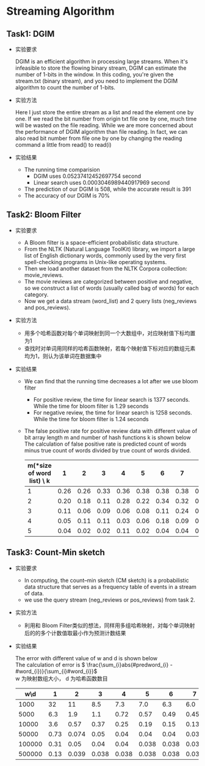 # Streaming Algorithm

## Task1: DGIM

* 实验要求
  
  DGIM is an efficient algorithm in processing large streams. When it's infeasible to store the flowing binary stream, DGIM can estimate the number of 1-bits in the window. In this coding, you're given the stream.txt (binary stream), and you need to implement the DGIM algorithm to count the number of 1-bits.
* 实验方法  
 
  Here I just store the entire stream as a list and read the element one by one. If we read the bit number from origin txt file one by one, much time will be wasted on the file reading. While we are more concerned about the performance of DGIM algorithm than file reading. In fact, we can also read bit number from file one by one by changing the reading command a little from read() to read(i)

* 实验结果  
 
  * The running time comparision
    * DGIM uses 0.05237412452697754 second
    * Linear search uses 0.0003046989440917969 second  
  * The prediction of our DGIM is 508, while the accurate result is 391  
  * The accuracy of our DGIM is 70%


## Task2: Bloom Filter
* 实验要求
  * A Bloom filter is a space-efficient probabilistic data structure.  
  * From the NLTK (Natural Language ToolKit) library, we import a large list of English dictionary words, commonly used by the very first spell-checking programs in Unix-like operating systems.
  * Then we load another dataset from the NLTK Corpora collection: movie_reviews.
  * The movie reviews are categorized between positive and negative, so we construct a list of words (usually called bag of words) for each category.
  * Now we get a data stream (word_list) and 2 query lists (neg_reviews and pos_reviews).

* 实验方法
  * 用多个哈希函数对每个单词映射到同一个大数组中，对应映射值下标均置为1
  * 查找时对单词用同样的哈希函数映射，若每个映射值下标对应的数组元素均为1，则认为该单词在数据集中
* 实验结果
  * We can find that the running time decreases a lot after we use bloom filter
    * For positive review, the time for linear search is 1377 seconds. While the time for bloom filter is 1.29 seconds
    * For negative review, the time for linear search is 1258 seconds. While the time for bloom filter is 1.24 seconds

  * The false positive rate for positive review data with different value of bit array length m and number of hash functions k is shown below  
  The calculation of false positive rate is predicted count of words minus true count of words divided by true count of words divided.  

    |  m(*size of word list) \ k  |1|2|3|4|5|6|7|8|9|10|
    |  ----  | -|-|-|-|-|-|-|-|-|-|
    | 1 | 0.26 | 0.26 | 0.33 | 0.36 | 0.38 | 0.38 | 0.38 | 0.39 | 0.39 | 0.39 
    | 2 | 0.20 | 0.18 | 0.11 | 0.28 | 0.22 | 0.34 | 0.32 | 0.35 | 0.36 | 0.37
    | 3 | 0.11 | 0.06 | 0.09 | 0.06 | 0.08 | 0.11 | 0.24 | 0.23 | 0.24 | 0.33
    | 4 | 0.05 | 0.11 | 0.11 | 0.03 | 0.06 | 0.18 | 0.09 | 0.07 | 0.18 | 0.20
    | 5 | 0.04 | 0.02 |  0.02 | 0.11 | 0.02 | 0.04 | 0.04 | 0.04 | 0.08 | 0.06



## Task3: Count-Min sketch
* 实验要求
  * In computing, the count–min sketch (CM sketch) is a probabilistic data structure that serves as a frequency table of events in a stream of data.
  * we use the query stream (neg_reviews or pos_reviews) from task 2.

* 实验方法
  * 利用和 Bloom Filter类似的想法，同样用多组哈希映射，对每个单词映射后的的多个计数值取最小作为预测计数结果
* 实验结果
 
  The error with different value of w and d is shown below  
  The calculation of error is $ \frac{\sum_{i}abs(\#predword_{i} - \#word_{i})}{\sum_{i}\#word_{i}}$  
  w 为映射数组大小， d 为哈希函数数目

  |  w\d  |1|2|3|4|5|6|7|8|9|10|
  |  ----  | -|-|-|-|-|-|-|-|-|-|
  | 1000  | 32 |11|8.5|7.3|7.0|6.3|6.0|5.6|5.4|5.1|
  | 5000  | 6.3 | 1.9 | 1.1 | 0.72 | 0.57 | 0.49 | 0.45 | 0.42 | 0.41 | 0.37
  | 10000  | 3.6 | 0.57 | 0.37 | 0.25 | 0.19 | 0.15 | 0.13 | 0.12 | 0.11 | 0.1
  | 50000  | 0.73 | 0.074 | 0.05 | 0.04 | 0.04 | 0.04 | 0.039 | 0.038 | 0.038 | 0.038
  | 100000  | 0.31 | 0.05 |  0.04 | 0.04 | 0.038 | 0.038 | 0.038 | 0.038 | 0.038 | 0.038 |
  | 500000  | 0.13 | 0.039 |  0.038 | 0.038 | 0.038 | 0.038 | 0.038 | 0.038 | 0.038 | 0.038 |


